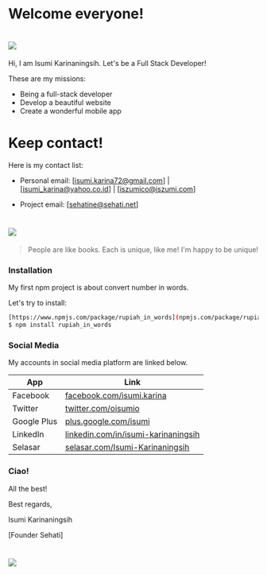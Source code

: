 # Welcome everyone!

# [![](http://www.iszumi.com/sites/default/files/Logo_2.jpg)](http://www.iszumi.com)


Hi, I am Isumi Karinaningsih. Let's be a Full Stack Developer!

These are my missions:

  -  Being a full-stack developer
  -  Develop a beautiful website
  -  Create a wonderful mobile app

# Keep contact!

 Here is my contact list:
  -  Personal email: 
     [isumi.karina72@gmail.com] | [isumi_karina@yahoo.co.id] | [iszumico@iszumi.com]
     
  -  Project email:
     [sehatine@sehati.net]

# [![](https://assets-cdn.github.com/images/icons/emoji/octocat.png)](http://www.github.com/isumizumi)

> People are like books.
> Each is unique, like me!
> I'm happy to be unique!


### Installation

My first npm project is about convert number in words.

Let's try to install:

```sh
[https://www.npmjs.com/package/rupiah_in_words](npmjs.com/package/rupiah_in_words)
$ npm install rupiah_in_words
```

### Social Media

My accounts in social media platform are linked below.

| App | Link |
| ------ | ------ |
| Facebook | [facebook.com/isumi.karina](https://www.facebook.com/isumi.karina) |
| Twitter | [twitter.com/oisumio](https://twitter.com/oisumio) |
| Google Plus | [plus.google.com/isumi](https://plus.google.com/101498873662196123612) |
| LinkedIn | [linkedin.com/in/isumi-karinaningsih](https://www.linkedin.com/in/isumi-karinaningsih-1183975b) |
| Selasar | [selasar.com/Isumi-Karinaningsih](https://www.selasar.com/profile/5167/Isumi-Karinaningsih) |


### Ciao!

All the best!

Best regards,



Isumi Karinaningsih

[Founder Sehati]


# [![](http://sehati.net/sites/default/files/Logo%20Sehati_Favicon.png)](http://www.sehati.net)
